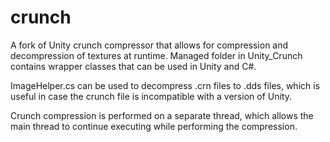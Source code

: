 # crunch

A fork of Unity crunch compressor that allows for compression and decompression of textures at runtime. Managed folder in Unity_Crunch contains wrapper classes that can be used in Unity and C#.

ImageHelper.cs can be used to decompress .crn files to .dds files, which is useful in case the crunch file is incompatible with a version of Unity.

Crunch compression is performed on a separate thread, which allows the main thread to continue executing while performing the compression.
